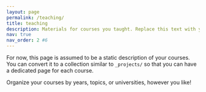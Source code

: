 ```yaml
---
layout: page
permalink: /teaching/
title: teaching
description: Materials for courses you taught. Replace this text with your description.
nav: true
nav_order: 2 #6
---
```


For now, this page is assumed to be a static description of your courses. You can convert it to a collection similar to `_projects/` so that you can have a dedicated page for each course.

Organize your courses by years, topics, or universities, however you like!
